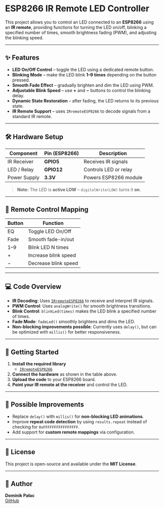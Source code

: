 # ESP8266 IR Remote LED Controller

This project allows you to control an LED connected to an **ESP8266** using an **IR remote**, providing functions for turning the LED on/off, blinking a specified number of times, smooth brightness fading (PWM), and adjusting the blinking speed.

---

## ✨ Features
- **LED On/Off Control** – toggle the LED using a dedicated remote button.
- **Blinking Mode** – make the LED blink **1–9 times** depending on the button pressed.
- **Smooth Fade Effect** – gradually brighten and dim the LED using PWM.
- **Adjustable Blink Speed** – use **+** and **−** buttons to control the blinking delay.
- **Dynamic State Restoration** – after fading, the LED returns to its previous state.
- **IR Remote Support** – uses `IRremoteESP8266` to decode signals from a standard IR remote.

---

## 🛠️ Hardware Setup
| Component        | Pin (ESP8266) | Description            |
|------------------|---------------|------------------------|
| IR Receiver      | **GPIO5**     | Receives IR signals    |
| LED / Relay      | **GPIO12**    | Controls LED or relay  |
| Power Supply     | **3.3V**      | Powers ESP8266 module  |

> **Note:** The LED is **active LOW** – `digitalWrite(LOW)` turns it **on**.

---

## 📌 Remote Control Mapping
| Button | Function               |
|--------|------------------------|
| EQ     | Toggle LED On/Off      |
| Fade   | Smooth fade-in/out     |
| 1–9    | Blink LED N times      |
| +      | Increase blink speed   |
| −      | Decrease blink speed   |

---

## 💻 Code Overview
- **IR Decoding**: Uses [`IRremoteESP8266`](https://github.com/crankyoldgit/IRremoteESP8266) to receive and interpret IR signals.
- **PWM Control**: Uses `analogWrite()` for smooth brightness transitions.
- **Blink Control**: `blinkLed(times)` makes the LED blink a specified number of times.
- **Fade Mode**: `fadeLed()` smoothly brightens and dims the LED.
- **Non-blocking improvements possible**: Currently uses `delay()`, but can be optimized with `millis()` for better responsiveness.

---

## 🚀 Getting Started
1. **Install the required library**  
   - [`IRremoteESP8266`](https://github.com/crankyoldgit/IRremoteESP8266)
2. **Connect the hardware** as shown in the table above.
3. **Upload the code** to your ESP8266 board.
4. **Point your IR remote at the receiver** and control the LED.

---

## 🧩 Possible Improvements
- Replace `delay()` with `millis()` for **non-blocking LED animations**.
- Improve **repeat code detection** by using `results.repeat` instead of checking for `0xFFFFFFFFFFFFFFFF`.
- Add support for **custom remote mappings** via configuration.

---

## 📄 License
This project is open-source and available under the **MIT License**.

---

## 👤 Author
**Dominik Pałac**  
[GitHub](https://github.com/dominik2256)
